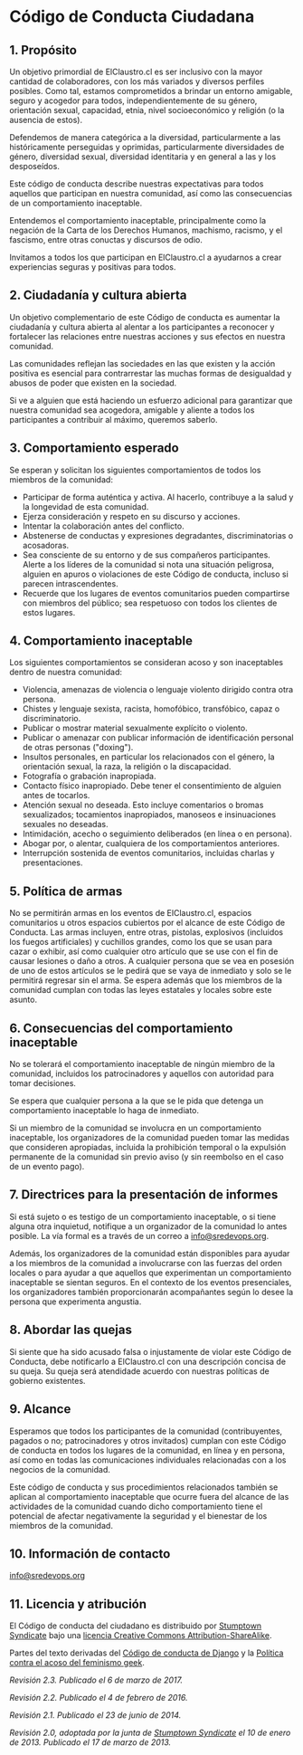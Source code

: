 # Código de Conducta Ciudadana

## 1. Propósito

Un objetivo primordial de ElClaustro.cl es ser inclusivo con la mayor cantidad de colaboradores, con los más variados y diversos perfiles posibles. Como tal, estamos comprometidos a brindar un entorno amigable, seguro y acogedor para todos, independientemente de su género, orientación sexual, capacidad, etnia, nivel socioeconómico y religión (o la ausencia de estos).

Defendemos de manera categórica a la diversidad, particularmente a las históricamente perseguidas y oprimidas, particularmente diversidades de género, diversidad sexual, diversidad identitaria y en general a las y los desposeídos.

Este código de conducta describe nuestras expectativas para todos aquellos que participan en nuestra comunidad, así como las consecuencias de un comportamiento inaceptable.

Entendemos el comportamiento inaceptable, principalmente como la negación de la Carta de los Derechos Humanos, machismo, racismo, y el fascismo, entre otras conuctas y discursos de odio.

Invitamos a todos los que participan en ElClaustro.cl a ayudarnos a crear experiencias seguras y positivas para todos.

## 2. Ciudadanía y cultura abierta

Un objetivo complementario de este Código de conducta es aumentar la ciudadanía y cultura abierta al alentar a los participantes a reconocer y fortalecer las relaciones entre nuestras acciones y sus efectos en nuestra comunidad.

Las comunidades reflejan las sociedades en las que existen y la acción positiva es esencial para contrarrestar las muchas formas de desigualdad y abusos de poder que existen en la sociedad.

Si ve a alguien que está haciendo un esfuerzo adicional para garantizar que nuestra comunidad sea acogedora, amigable y aliente a todos los participantes a contribuir al máximo, queremos saberlo.

## 3. Comportamiento esperado

Se esperan y solicitan los siguientes comportamientos de todos los miembros de la comunidad:

* Participar de forma auténtica y activa. Al hacerlo, contribuye a la salud y la longevidad de esta comunidad.
* Ejerza consideración y respeto en su discurso y acciones.
* Intentar la colaboración antes del conflicto.
* Abstenerse de conductas y expresiones degradantes, discriminatorias o acosadoras.
* Sea consciente de su entorno y de sus compañeros participantes. Alerte a los líderes de la comunidad si nota una situación peligrosa, alguien en apuros o violaciones de este Código de conducta, incluso si parecen intrascendentes.
* Recuerde que los lugares de eventos comunitarios pueden compartirse con miembros del público; sea respetuoso con todos los clientes de estos lugares.

## 4. Comportamiento inaceptable

Los siguientes comportamientos se consideran acoso y son inaceptables dentro de nuestra comunidad:

* Violencia, amenazas de violencia o lenguaje violento dirigido contra otra persona.
* Chistes y lenguaje sexista, racista, homofóbico, transfóbico, capaz o discriminatorio.
* Publicar o mostrar material sexualmente explícito o violento.
* Publicar o amenazar con publicar información de identificación personal de otras personas ("doxing").
* Insultos personales, en particular los relacionados con el género, la orientación sexual, la raza, la religión o la discapacidad.
* Fotografía o grabación inapropiada.
* Contacto físico inapropiado. Debe tener el consentimiento de alguien antes de tocarlos.
* Atención sexual no deseada. Esto incluye comentarios o bromas sexualizados; tocamientos inapropiados, manoseos e insinuaciones sexuales no deseadas.
* Intimidación, acecho o seguimiento deliberados (en línea o en persona).
* Abogar por, o alentar, cualquiera de los comportamientos anteriores.
* Interrupción sostenida de eventos comunitarios, incluidas charlas y presentaciones.

## 5. Política de armas

No se permitirán armas en los eventos de ElClaustro.cl, espacios comunitarios u otros espacios cubiertos por el alcance de este Código de Conducta. Las armas incluyen, entre otras, pistolas, explosivos (incluidos los fuegos artificiales) y cuchillos grandes, como los que se usan para cazar o exhibir, así como cualquier otro artículo que se use con el fin de causar lesiones o daño a otros. A cualquier persona que se vea en posesión de uno de estos artículos se le pedirá que se vaya de inmediato y solo se le permitirá regresar sin el arma. Se espera además que los miembros de la comunidad cumplan con todas las leyes estatales y locales sobre este asunto.

## 6. Consecuencias del comportamiento inaceptable

No se tolerará el comportamiento inaceptable de ningún miembro de la comunidad, incluidos los patrocinadores y aquellos con autoridad para tomar decisiones.

Se espera que cualquier persona a la que se le pida que detenga un comportamiento inaceptable lo haga de inmediato.

Si un miembro de la comunidad se involucra en un comportamiento inaceptable, los organizadores de la comunidad pueden tomar las medidas que consideren apropiadas, incluida la prohibición temporal o la expulsión permanente de la comunidad sin previo aviso (y sin reembolso en el caso de un evento pago).

## 7. Directrices para la presentación de informes

Si está sujeto o es testigo de un comportamiento inaceptable, o si tiene alguna otra inquietud, notifique a un organizador de la comunidad lo antes posible. La vía formal es a través de un correo a <info@sredevops.org>.

Además, los organizadores de la comunidad están disponibles para ayudar a los miembros de la comunidad a involucrarse con las fuerzas del orden locales o para ayudar a que aquellos que experimentan un comportamiento inaceptable se sientan seguros. En el contexto de los eventos presenciales, los organizadores también proporcionarán acompañantes según lo desee la persona que experimenta angustia.

## 8. Abordar las quejas

Si siente que ha sido acusado falsa o injustamente de violar este Código de Conducta, debe notificarlo a ElClaustro.cl con una descripción concisa de su queja. Su queja será atendidade acuerdo con nuestras políticas de gobierno existentes.

## 9. Alcance

Esperamos que todos los participantes de la comunidad (contribuyentes, pagados o no; patrocinadores y otros invitados) cumplan con este Código de conducta en todos los lugares de la comunidad, en línea y en persona, así como en todas las comunicaciones individuales relacionadas con a los negocios de la comunidad.

Este código de conducta y sus procedimientos relacionados también se aplican al comportamiento inaceptable que ocurre fuera del alcance de las actividades de la comunidad cuando dicho comportamiento tiene el potencial de afectar negativamente la seguridad y el bienestar de los miembros de la comunidad.

## 10. Información de contacto

<info@sredevops.org>

## 11. Licencia y atribución

El Código de conducta del ciudadano es distribuido por [Stumptown Syndicate](http://stumptownsyndicate.org) bajo una [licencia Creative Commons Attribution-ShareAlike](http://creativecommons.org/licenses/by-sa/3.0/).

Partes del texto derivadas del [Código de conducta de Django](https://www.djangoproject.com/conduct/) y la [Política contra el acoso del feminismo geek](http://geekfeminism.wikia.com/wiki/Conference_anti-acoso/Política).

_Revisión 2.3. Publicado el 6 de marzo de 2017._

_Revisión 2.2. Publicado el 4 de febrero de 2016._

_Revisión 2.1. Publicado el 23 de junio de 2014._

_Revisión 2.0, adoptada por la junta de [Stumptown Syndicate](http://stumptownsyndicate.org) el 10 de enero de 2013. Publicado el 17 de marzo de 2013._
